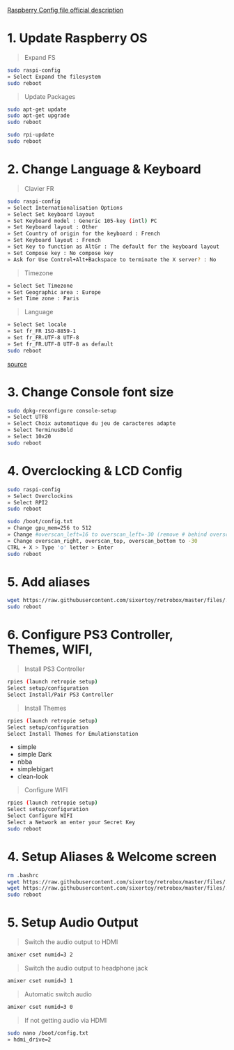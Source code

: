 [Raspberry Config file official description](https://www.raspberrypi.org/documentation/configuration/config-txt.md)

# 1. Update Raspberry OS

> Expand FS

```bash
sudo raspi-config
» Select Expand the filesystem
sudo reboot
```

> Update Packages

```bash
sudo apt-get update
sudo apt-get upgrade
sudo reboot
```

```bash
sudo rpi-update
sudo reboot
```

# 2. Change Language & Keyboard

> Clavier FR

```bash
sudo raspi-config
» Select Internationalisation Options
» Select Set keyboard layout
» Set Keyboard model : Generic 105-key (intl) PC
» Set Keyboard layout : Other
» Set Country of origin for the keyboard : French
» Set Keyboard layout : French
» Set Key to function as AltGr : The default for the keyboard layout
» Set Compose key : No compose key
» Ask for Use Control+Alt+Backspace to terminate the X server? : No
```

> Timezone

```bash
» Select Set Timezone
» Set Geographic area : Europe
» Set Time zone : Paris
```

> Language

```bash
» Select Set locale
» Set fr_FR ISO-8859-1
» Set fr_FR.UTF-8 UTF-8
» Set fr_FR.UTF-8 UTF-8 as default
sudo reboot
```

[source](http://www.tropfacile.net/doku.php/raspberry-pi/comment-passer-votre-raspberry-en-francais)

# 3. Change Console font size

```bash
sudo dpkg-reconfigure console-setup
» Select UTF8
» Select Choix automatique du jeu de caracteres adapte
» Select TerminusBold
» Select 10x20
sudo reboot
```

# 4. Overclocking & LCD Config

```bash
sudo raspi-config
» Select Overclockins
» Select RPI2
sudo reboot
```

```bash
sudo /boot/config.txt
» Change gpu_mem=256 to 512
» Change #overscan_left=16 to overscan_left=-30 (remove # behind overscan)
» Change overscan_right, overscan_top, overscan_bottom to -30
CTRL + X > Type 'o' letter > Enter
sudo reboot
```

# 5. Add aliases

```bash
wget https://raw.githubusercontent.com/sixertoy/retrobox/master/files/.bash_aliases
sudo reboot
```

# 6. Configure PS3 Controller, Themes, WIFI,  

> Install PS3 Controller

```bash
rpies (launch retropie setup)
Select setup/configuration
Select Install/Pair PS3 Controller
```

> Install Themes

```bash
rpies (launch retropie setup)
Select setup/configuration
Select Install Themes for Emulationstation
```

- simple
- simple Dark
- nbba
- simplebigart
- clean-look

> Configure WIFI

```bash
rpies (launch retropie setup)
Select setup/configuration
Select Configure WIFI
Select a Network an enter your Secret Key
sudo reboot
```

# 4. Setup Aliases & Welcome screen

```bash
rm .bashrc
wget https://raw.githubusercontent.com/sixertoy/retrobox/master/files/.bashrc
wget https://raw.githubusercontent.com/sixertoy/retrobox/master/files/.bash_aliases
sudo reboot
```

# 5. Setup Audio Output

> Switch the audio output to HDMI

```bash
amixer cset numid=3 2
```

> Switch the audio output to headphone jack

```bash
amixer cset numid=3 1
```

> Automatic switch audio

```bash
amixer cset numid=3 0
```

> If not getting audio via HDMI

```bash
sudo nano /boot/config.txt
» hdmi_drive=2
```


